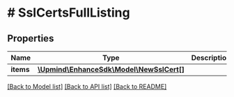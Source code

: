 # # SslCertsFullListing

## Properties

Name | Type | Description | Notes
------------ | ------------- | ------------- | -------------
**items** | [**\Upmind\EnhanceSdk\Model\NewSslCert[]**](NewSslCert.md) |  |

[[Back to Model list]](../../README.md#models) [[Back to API list]](../../README.md#endpoints) [[Back to README]](../../README.md)
